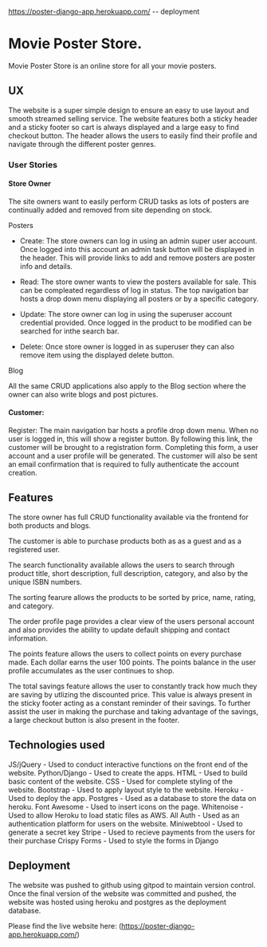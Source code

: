 https://poster-django-app.herokuapp.com/     -- deployment

# Movie Poster Store.

Movie Poster Store is an online store for all your movie posters.

## UX

The website is a super simple design to ensure an easy to use layout and smooth streamed selling service. The website features both a sticky header and a sticky footer so cart is always displayed and a large easy to find checkout button.
The header allows the users to easily find their profile and navigate through the different poster genres. 

### User Stories

#### Store Owner
The site owners want to easily perform CRUD tasks as lots of posters are continually added and removed from site depending on stock.


Posters


- Create: The store owners can log in using an admin super user account. Once logged into this account an admin task button will be displayed in the header. This will provide links to add and remove posters are poster info and details.

- Read: The store owner wants to view the posters available for sale. This can be compleated regardless of log in status. The top navigation bar hosts a drop down menu displaying all posters or by a specific category. 

- Update: The store owner can log in using the superuser account credential provided. Once logged in the product to be modified can be searched for inthe search bar.

- Delete: Once store owner is logged in as superuser they can also remove item using the displayed delete button.

Blog

All the same CRUD applications also apply to the Blog section where the owner can also write blogs and post pictures.

#### Customer:

Register: The main navigation bar hosts a profile drop down menu. When no user is logged in, this will show a register button. By following this link, the customer will be brought to a registration form. Completing this form, a user account and a user profile will be generated. The customer will also be sent an email confirmation that is required to fully authenticate the account creation.




## Features

The store owner has full CRUD functionality available via the frontend for both products and blogs.

The customer is able to purchase products both as as a guest and as a registered user.

The search functionality available allows the users to search through product title, short description, full description, category, and also by the unique ISBN numbers.

The sorting fearure allows the products to be sorted by price, name, rating, and category. 

The order profile page provides a clear view of the users personal account and also provides the ability to update default shipping and contact information.

The points feature allows the users to collect points on every purchase made. Each dollar earns the user 100 points. The points balance in the user profile accumulates as the user continues to shop.

The total savings feature allows the user to constantly track how much they are saving by utlizing the discounted price. This value is always present in the sticky footer acting as a constant reminder of their savings. To further assist the user in making the purchase and taking advantage of the savings, a large checkout button is also present in the footer.

## Technologies used

JS/jQuery - Used to conduct interactive functions on the front end of the website.
Python/Django - Used to create the apps.
HTML - Used to build basic content of the website.
CSS - Used for complete styling of the website.
Bootstrap - Used to apply layout style to the website.
Heroku - Used to deploy the app.
Postgres - Used as a database to store the data on heroku.
Font Awesome - Used to insert icons on the page.
Whitenoise - Used to allow Heroku to load static files as AWS.
All Auth - Used as an authentication platform for users on the website.
Miniwebtool - Used to generate a secret key
Stripe - Used to recieve payments from the users for their purchase
Crispy Forms - Used to style the forms in Django


## Deployment

The website was pushed to github using gitpod to maintain version control. Once the final version of the website was committed and pushed, the website was hosted using heroku and postgres as the deployment database. 

Please find the live website here: (https://poster-django-app.herokuapp.com/)


